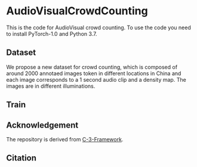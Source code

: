 # AudioVisualCrowdCounting
This is the code for AudioVisual crowd counting. To use the code you need to install PyTorch-1.0 and Python 3.7.

## Dataset
We propose a new dataset for crowd counting, which is composed of around 2000 annotaed images token in different locations in China and each image corresponds to a 1 second audio clip and a density map. The images are in different illuminations.

## Train

## Acknowledgement
The repository is derived from [C-3-Framework](https://github.com/gjy3035/C-3-Framework).

## Citation
